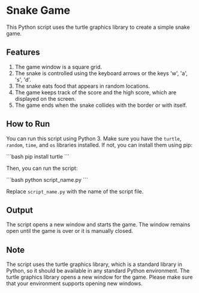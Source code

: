 # Snake Game

This Python script uses the turtle graphics library to create a simple snake game.

## Features

1. The game window is a square grid.
2. The snake is controlled using the keyboard arrows or the keys 'w', 'a', 's', 'd'.
3. The snake eats food that appears in random locations.
4. The game keeps track of the score and the high score, which are displayed on the screen.
5. The game ends when the snake collides with the border or with itself.

## How to Run

You can run this script using Python 3. Make sure you have the `turtle`, `random`, `time`, and `os` libraries installed. If not, you can install them using pip:

\`\`\`bash
pip install turtle
\`\`\`

Then, you can run the script:

\`\`\`bash
python script_name.py
\`\`\`

Replace `script_name.py` with the name of the script file.

## Output

The script opens a new window and starts the game. The window remains open until the game is over or it is manually closed.

## Note

The script uses the turtle graphics library, which is a standard library in Python, so it should be available in any standard Python environment. The turtle graphics library opens a new window for the game. Please make sure that your environment supports opening new windows.
